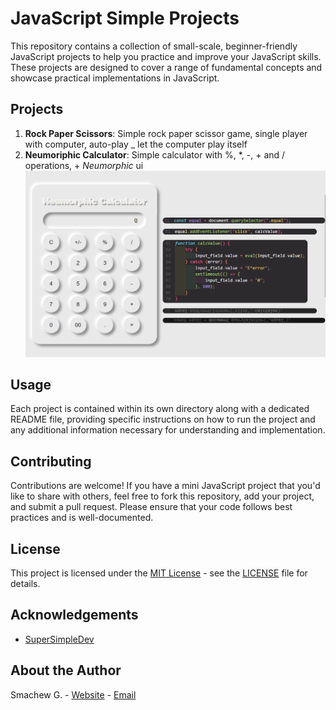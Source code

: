 # JavaScript Simple Projects

This repository contains a collection of small-scale, beginner-friendly JavaScript projects to help you practice and improve your JavaScript skills. These projects are designed to cover a range of fundamental concepts and showcase practical implementations in JavaScript.

## Projects

1. **Rock Paper Scissors**: Simple rock paper scissor game, single player with computer, auto-play _ let the computer play itself
2. **Neumoriphic Calculator**: Simple calculator with %, *, -, + and / operations, + _Neumorphic_ ui
   ![Screenshot-Project2](https://github.com/sgc93/JavaScript-Simple-Projects/blob/main/neumorphic_calculator/calc_screenshot.png)

## Usage

Each project is contained within its own directory along with a dedicated README file, providing specific instructions on how to run the project and any additional information necessary for understanding and implementation.

## Contributing

Contributions are welcome! If you have a mini JavaScript project that you'd like to share with others, feel free to fork this repository, add your project, and submit a pull request. Please ensure that your code follows best practices and is well-documented.

## License

This project is licensed under the [MIT License](https://opensource.org/licenses/MIT) - see the [LICENSE](https://github.com/sgc93/JavaScript-Simple-Projects/blob/main/LICENSE) file for details.

## Acknowledgements

- [SuperSimpleDev](https://youtube.com/playlist?list=PLEPye7A7EcQZrT3VSBb7jtxnxIfY3yyG6&si=VhNPHp4PtYTEP4tE)

## About the Author

Smachew G. - [Website](https://smachewgedefaw.netlify.app/) - [Email](smachewgedefaw@gmail.com)
